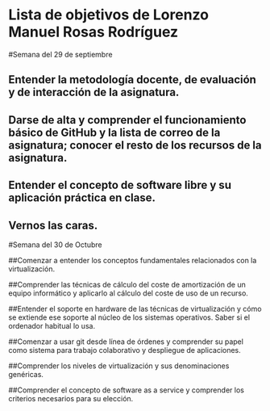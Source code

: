 Lista de objetivos de Lorenzo Manuel Rosas Rodríguez
============================


#Semana del 29 de septiembre

## Entender la metodología docente, de evaluación y de interacción de la asignatura.
## Darse de alta y comprender el funcionamiento básico de GitHub y la lista de correo de la asignatura; conocer el resto de los recursos de la asignatura.
## Entender el concepto de software libre y su aplicación práctica en clase.
## Vernos las caras.

#Semana del 30 de Octubre

##Comenzar a entender los conceptos fundamentales relacionados con la virtualización.

##Comprender las técnicas de cálculo del coste de amortización de un equipo informático y aplicarlo al cálculo del coste de uso de un recurso.

##Entender el soporte en hardware de las técnicas de virtualización y cómo se extiende ese soporte al núcleo de los sistemas operativos. Saber si el ordenador habitual lo usa.

##Comenzar a usar git desde línea de órdenes y comprender su papel como sistema para trabajo colaborativo y despliegue de aplicaciones.

##Comprender los niveles de virtualización y sus denominaciones genéricas.

##Comprender el concepto de software as a service y comprender los criterios necesarios para su elección.

